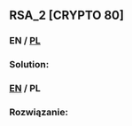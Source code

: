 ## RSA_2 [CRYPTO 80]

>

### EN / [PL](#rozwiązanie)

### Solution:

### [EN](#solution) / PL

### Rozwiązanie:

